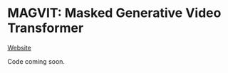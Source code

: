 # MAGVIT: Masked Generative Video Transformer

[Website](https://magvit.cs.cmu.edu)

Code coming soon.
